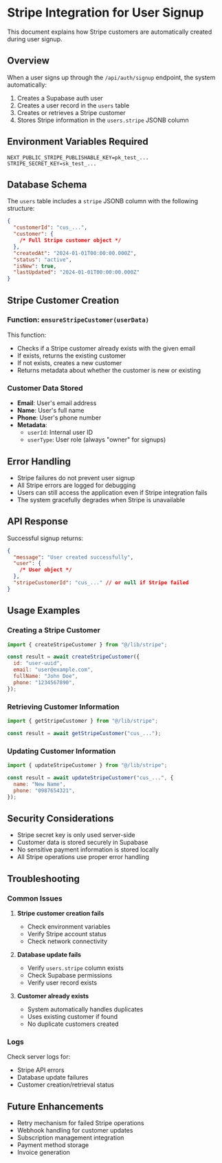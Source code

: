 # Stripe Integration for User Signup

This document explains how Stripe customers are automatically created during user signup.

## Overview

When a user signs up through the `/api/auth/signup` endpoint, the system automatically:

1. Creates a Supabase auth user
2. Creates a user record in the `users` table
3. Creates or retrieves a Stripe customer
4. Stores Stripe information in the `users.stripe` JSONB column

## Environment Variables Required

```env
NEXT_PUBLIC_STRIPE_PUBLISHABLE_KEY=pk_test_...
STRIPE_SECRET_KEY=sk_test_...
```

## Database Schema

The `users` table includes a `stripe` JSONB column with the following structure:

```json
{
  "customerId": "cus_...",
  "customer": {
    /* Full Stripe customer object */
  },
  "createdAt": "2024-01-01T00:00:00.000Z",
  "status": "active",
  "isNew": true,
  "lastUpdated": "2024-01-01T00:00:00.000Z"
}
```

## Stripe Customer Creation

### Function: `ensureStripeCustomer(userData)`

This function:

- Checks if a Stripe customer already exists with the given email
- If exists, returns the existing customer
- If not exists, creates a new customer
- Returns metadata about whether the customer is new or existing

### Customer Data Stored

- **Email**: User's email address
- **Name**: User's full name
- **Phone**: User's phone number
- **Metadata**:
  - `userId`: Internal user ID
  - `userType`: User role (always "owner" for signups)

## Error Handling

- Stripe failures do not prevent user signup
- All Stripe errors are logged for debugging
- Users can still access the application even if Stripe integration fails
- The system gracefully degrades when Stripe is unavailable

## API Response

Successful signup returns:

```json
{
  "message": "User created successfully",
  "user": {
    /* User object */
  },
  "stripeCustomerId": "cus_..." // or null if Stripe failed
}
```

## Usage Examples

### Creating a Stripe Customer

```javascript
import { createStripeCustomer } from "@/lib/stripe";

const result = await createStripeCustomer({
  id: "user-uuid",
  email: "user@example.com",
  fullName: "John Doe",
  phone: "1234567890",
});
```

### Retrieving Customer Information

```javascript
import { getStripeCustomer } from "@/lib/stripe";

const result = await getStripeCustomer("cus_...");
```

### Updating Customer Information

```javascript
import { updateStripeCustomer } from "@/lib/stripe";

const result = await updateStripeCustomer("cus_...", {
  name: "New Name",
  phone: "0987654321",
});
```

## Security Considerations

- Stripe secret key is only used server-side
- Customer data is stored securely in Supabase
- No sensitive payment information is stored locally
- All Stripe operations use proper error handling

## Troubleshooting

### Common Issues

1. **Stripe customer creation fails**

   - Check environment variables
   - Verify Stripe account status
   - Check network connectivity

2. **Database update fails**

   - Verify `users.stripe` column exists
   - Check Supabase permissions
   - Verify user record exists

3. **Customer already exists**
   - System automatically handles duplicates
   - Uses existing customer if found
   - No duplicate customers created

### Logs

Check server logs for:

- Stripe API errors
- Database update failures
- Customer creation/retrieval status

## Future Enhancements

- Retry mechanism for failed Stripe operations
- Webhook handling for customer updates
- Subscription management integration
- Payment method storage
- Invoice generation
